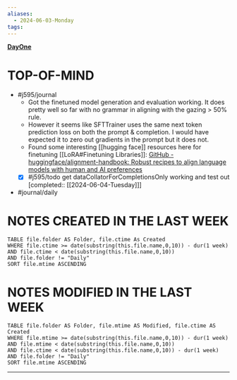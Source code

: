 ```yaml
---
aliases:
  - 2024-06-03-Monday
tags: 
---
```

**[DayOne](dayone://open?date=2024-06-03)**

# TOP-OF-MIND
- #j595/journal 
	- Got the finetuned model generation and evaluation working. It does pretty well so far with no grammar in aligning with the gazing > 50% rule.
	- However it seems like SFTTrainer uses the same next token prediction loss on both the prompt & completion. I would have expected it to zero out gradients in the prompt but it does not.
	- Found some interesting [[hugging face]] resources here for finetuning [[LoRA#Finetuning Libraries]]: [GitHub - huggingface/alignment-handbook: Robust recipes to align language models with human and AI preferences](https://github.com/huggingface/alignment-handbook)
	- [x] #j595/todo get dataCollatorForCompletionsOnly working and test out [completed:: [[2024-06-04-Tuesday]]]
- #journal/daily 
# NOTES CREATED IN THE LAST WEEK
``` dataview
TABLE file.folder AS Folder, file.ctime As Created
WHERE file.ctime >= date(substring(this.file.name,0,10)) - dur(1 week) 
AND file.ctime < date(substring(this.file.name,0,10)) 
AND file.folder != "Daily"
SORT file.mtime ASCENDING
```

# NOTES MODIFIED IN THE LAST WEEK
``` dataview
TABLE file.folder AS Folder, file.mtime AS Modified, file.ctime AS Created
WHERE file.mtime >= date(substring(this.file.name,0,10)) - dur(1 week)
AND file.mtime < date(substring(this.file.name,0,10))
AND file.ctime < date(substring(this.file.name,0,10)) - dur(1 week)
AND file.folder != "Daily"
SORT file.mtime ASCENDING
```
---
